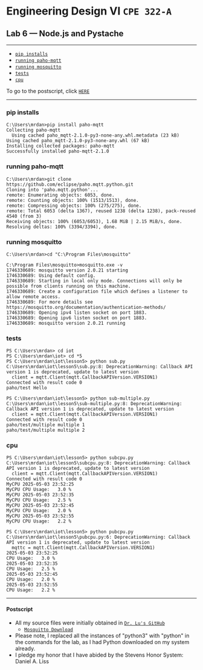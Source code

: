 # Engineering Design VI `CPE 322-A`
## Lab 6 — Node.js and Pystache
---

- [`pip installs`](#1)
- [`running paho-mqtt`](#2)
- [`running mosquitto`](#3)
- [`tests`](#4)
- [`cpu`](#5)

To go to the postscript, click [`HERE`](#100)

---
<h3 id="1">pip installs</h3>

```
C:\Users\mrdan>pip install paho-mqtt
Collecting paho-mqtt
  Using cached paho_mqtt-2.1.0-py3-none-any.whl.metadata (23 kB)
Using cached paho_mqtt-2.1.0-py3-none-any.whl (67 kB)
Installing collected packages: paho-mqtt
Successfully installed paho-mqtt-2.1.0
```

<h3 id="2">running paho-mqtt</h3>

```
C:\Users\mrdan>git clone https://github.com/eclipse/paho.mqtt.python.git
Cloning into 'paho.mqtt.python'...
remote: Enumerating objects: 6053, done.
remote: Counting objects: 100% (1513/1513), done.
remote: Compressing objects: 100% (275/275), done.
remote: Total 6053 (delta 1367), reused 1238 (delta 1238), pack-reused 4540 (from 3)
Receiving objects: 100% (6053/6053), 1.68 MiB | 2.15 MiB/s, done.
Resolving deltas: 100% (3394/3394), done.
```

<h3 id="3">running mosquitto</h3>

```
C:\Users\mrdan>cd "C:\Program Files\mosquitto"

C:\Program Files\mosquitto>mosquitto.exe -v
1746330689: mosquitto version 2.0.21 starting
1746330689: Using default config.
1746330689: Starting in local only mode. Connections will only be possible from clients running on this machine.
1746330689: Create a configuration file which defines a listener to allow remote access.
1746330689: For more details see https://mosquitto.org/documentation/authentication-methods/
1746330689: Opening ipv4 listen socket on port 1883.
1746330689: Opening ipv6 listen socket on port 1883.
1746330689: mosquitto version 2.0.21 running
```

<h3 id="4">tests</h3>

```HELLOOOOO
PS C:\Users\mrdan> cd iot
PS C:\Users\mrdan\iot> cd *5
PS C:\Users\mrdan\iot\lesson5> python sub.py
C:\Users\mrdan\iot\lesson5\sub.py:8: DeprecationWarning: Callback API version 1 is deprecated, update to latest version
  client = mqtt.Client(mqtt.CallbackAPIVersion.VERSION1)
Connected with result code 0
paho/test Hello
```

```mult
PS C:\Users\mrdan\iot\lesson5> python sub-multiple.py
C:\Users\mrdan\iot\lesson5\sub-multiple.py:8: DeprecationWarning: Callback API version 1 is deprecated, update to latest version
  client = mqtt.Client(mqtt.CallbackAPIVersion.VERSION1)
Connected with result code 0
paho/test/multiple multiple 1
paho/test/multiple multiple 2
```


<h3 id="5">cpu</h3>


```
PS C:\Users\mrdan\iot\lesson5> python subcpu.py
C:\Users\mrdan\iot\lesson5\subcpu.py:8: DeprecationWarning: Callback API version 1 is deprecated, update to latest version
  client = mqtt.Client(mqtt.CallbackAPIVersion.VERSION1)
Connected with result code 0
MyCPU 2025-05-03 23:52:25
MyCPU CPU Usage:   3.0 %
MyCPU 2025-05-03 23:52:35
MyCPU CPU Usage:   2.5 %
MyCPU 2025-05-03 23:52:45
MyCPU CPU Usage:   2.0 %
MyCPU 2025-05-03 23:52:55
MyCPU CPU Usage:   2.2 %
```

```
PS C:\Users\mrdan\iot\lesson5> python pubcpu.py
C:\Users\mrdan\iot\lesson5\pubcpu.py:6: DeprecationWarning: Callback API version 1 is deprecated, update to latest version
  mqttc = mqtt.Client(mqtt.CallbackAPIVersion.VERSION1)
2025-05-03 23:52:25
CPU Usage:   3.0 %
2025-05-03 23:52:35
CPU Usage:   2.5 %
2025-05-03 23:52:45
CPU Usage:   2.0 %
2025-05-03 23:52:55
CPU Usage:   2.2 %
```

---
<h4 id="100">Postscript</h4>

- All my source files were initially obtained in [`Dr. Lu's GitHub`](https://github.com/kevinwlu/iot/tree/master/lesson4)
  - [`Mosquitto Download`](https://mosquitto.org/download/)
- Please note, I replaced all the instances of "python3" with "python" in the commands for the lab, as I had Python downloaded on my system already.
- I pledge my honor that I have abided by the Stevens Honor System: Daniel A. Liss
